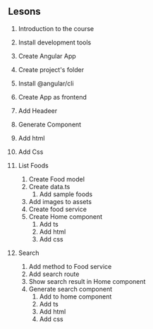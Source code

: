 ## Lesons
1. Introduction to the course
2. Install development tools
3. Create Angular App
 1. Create project's folder
 2. Install @angular/cli
 3. Create App as frontend

4. Add Headeer
 1. Generate Component
 2. Add html
 3. Add Css

5. List Foods
    1. Create Food model
    2. Create data.ts
        1. Add sample foods
    3. Add images to assets
    4. Create food service
    5. Create Home component
        1. Add ts
        2. Add html
        3. Add css
6. Search
    1. Add method to Food service
    2. Add search route
    3. Show search result in Home component 
    4. Generate search component
        1. Add to home component
        2. Add ts
        3. Add html
        4. Add css